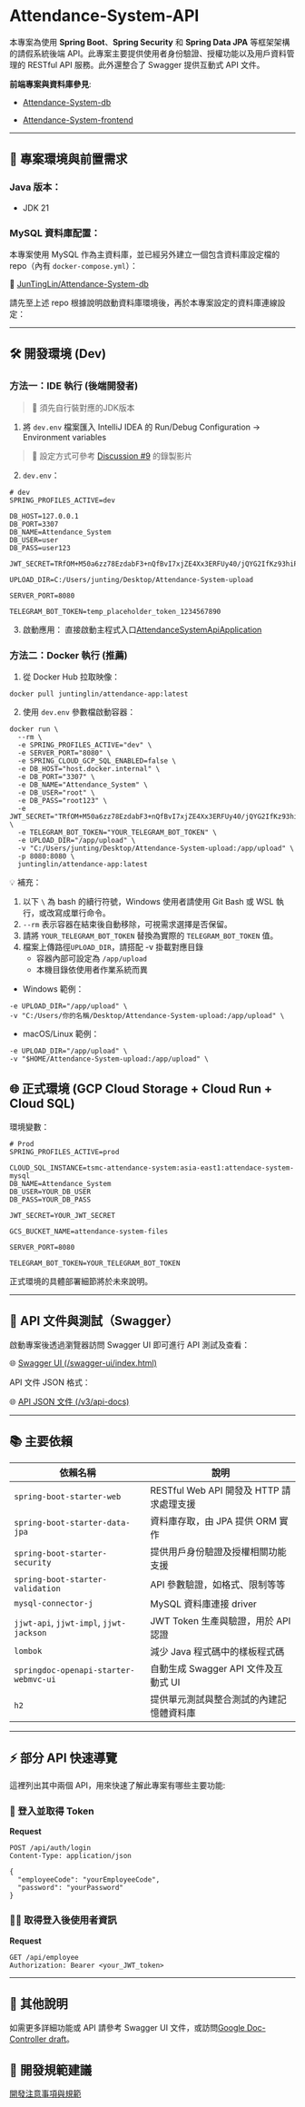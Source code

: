 # Attendance-System-API

本專案為使用 **Spring Boot**、**Spring Security** 和 **Spring Data JPA** 等框架架構的請假系統後端 API。此專案主要提供使用者身份驗證、授權功能以及用戶資料管理的 RESTful API 服務。此外還整合了 Swagger 提供互動式 API 文件。

**前端專案與資料庫參見**:

+ [Attendance-System-db](https://github.com/JunTingLin/Attendance-System-db)

+ [Attendance-System-frontend](https://github.com/zzronggg/Attendance-System-frontend/tree/main)

---

## 🚀 專案環境與前置需求

### Java 版本：
- JDK 21

### MySQL 資料庫配置：
本專案使用 MySQL 作為主資料庫，並已經另外建立一個包含資料庫設定檔的 repo（內有 `docker-compose.yml`）：

📌 [JunTingLin/Attendance-System-db](https://github.com/JunTingLin/Attendance-System-db)

請先至上述 repo 根據說明啟動資料庫環境後，再於本專案設定的資料庫連線設定：

---

## 🛠️ 開發環境 (Dev)

### 方法一：IDE 執行 (後端開發者)
> 📌 須先自行裝對應的JDK版本
1. 將 `dev.env` 檔案匯入 IntelliJ IDEA 的 Run/Debug Configuration → Environment variables

>   📌 設定方式可參考 [Discussion #9](https://github.com/JunTingLin/Attendance-System-API/discussions/9) 的錄製影片

2. `dev.env`：
```
# dev
SPRING_PROFILES_ACTIVE=dev

DB_HOST=127.0.0.1
DB_PORT=3307
DB_NAME=Attendance_System
DB_USER=user
DB_PASS=user123

JWT_SECRET=TRfOM+M50a6zz78EzdabF3+nQfBvI7xjZE4Xx3ERFUy40/jQYG2IfKz93hiPKmSyfaaOoUbhBEB1pz7yuYby7A==

UPLOAD_DIR=C:/Users/junting/Desktop/Attendance-System-upload

SERVER_PORT=8080

TELEGRAM_BOT_TOKEN=temp_placeholder_token_1234567890
```

3. 啟動應用：
直接啟動主程式入口[AttendanceSystemApiApplication](src/main/java/com/tsmc/cloudnative/attendancesystemapi/AttendanceSystemApiApplication.java)

### 方法二：Docker 執行 (推薦)
1. 從 Docker Hub 拉取映像：
```
docker pull juntinglin/attendance-app:latest
```

2. 使用 `dev.env` 參數檔啟動容器：
```
docker run \
  --rm \
  -e SPRING_PROFILES_ACTIVE="dev" \
  -e SERVER_PORT="8080" \
  -e SPRING_CLOUD_GCP_SQL_ENABLED=false \
  -e DB_HOST="host.docker.internal" \
  -e DB_PORT="3307" \
  -e DB_NAME="Attendance_System" \
  -e DB_USER="root" \
  -e DB_PASS="root123" \
  -e JWT_SECRET="TRfOM+M50a6zz78EzdabF3+nQfBvI7xjZE4Xx3ERFUy40/jQYG2IfKz93hiPKmSyfaaOoUbhBEB1pz7yuYby7A==" \
  -e TELEGRAM_BOT_TOKEN="YOUR_TELEGRAM_BOT_TOKEN" \
  -e UPLOAD_DIR="/app/upload" \
  -v "C:/Users/junting/Desktop/Attendance-System-upload:/app/upload" \
  -p 8080:8080 \
  juntinglin/attendance-app:latest
```
💡 補充：
1. 以下 `\` 為 bash 的續行符號，Windows 使用者請使用 Git Bash 或 WSL 執行，或改寫成單行命令。
2. `--rm` 表示容器在結束後自動移除，可視需求選擇是否保留。
3. 請將 `YOUR_TELEGRAM_BOT_TOKEN` 替換為實際的 `TELEGRAM_BOT_TOKEN` 值。
4. 檔案上傳路徑`UPLOAD_DIR`，請搭配 -v 掛載對應目錄
   +  容器內部可設定為 `/app/upload`
   + 本機目錄依使用者作業系統而異
+ Windows 範例：
```
-e UPLOAD_DIR="/app/upload" \
-v "C:/Users/你的名稱/Desktop/Attendance-System-upload:/app/upload" \
```
+ macOS/Linux 範例：
```
-e UPLOAD_DIR="/app/upload" \
-v "$HOME/Attendance-System-upload:/app/upload" \
```
## 🌐 正式環境 (GCP Cloud Storage + Cloud Run + Cloud SQL)
環境變數：
```
# Prod
SPRING_PROFILES_ACTIVE=prod

CLOUD_SQL_INSTANCE=tsmc-attendance-system:asia-east1:attendace-system-mysql
DB_NAME=Attendance_System
DB_USER=YOUR_DB_USER
DB_PASS=YOUR_DB_PASS

JWT_SECRET=YOUR_JWT_SECRET

GCS_BUCKET_NAME=attendance-system-files

SERVER_PORT=8080

TELEGRAM_BOT_TOKEN=YOUR_TELEGRAM_BOT_TOKEN

```
正式環境的具體部署細節將於未來說明。

---

## 🔗 API 文件與測試（Swagger）

啟動專案後透過瀏覽器訪問 Swagger UI 即可進行 API 測試及查看：

🌐 [Swagger UI (/swagger-ui/index.html)](http://localhost:8080/swagger-ui/index.html)

API 文件 JSON 格式：

🌐 [API JSON 文件 (/v3/api-docs)](http://localhost:8080/v3/api-docs)

---

## 📚 主要依賴

| 依賴名稱                              | 說明                                                          |
|-----------------------------------|-------------------------------------------------------------|
| `spring-boot-starter-web`         | RESTful Web API 開發及 HTTP 請求處理支援                             |
| `spring-boot-starter-data-jpa`    | 資料庫存取，由 JPA 提供 ORM 實作                               |
| `spring-boot-starter-security`    | 提供用戶身份驗證及授權相關功能支援                                  |
| `spring-boot-starter-validation`  | API 參數驗證，如格式、限制等等                                      |
| `mysql-connector-j`               | MySQL 資料庫連接 driver                                         |
| `jjwt-api`, `jjwt-impl`, `jjwt-jackson` | JWT Token 生產與驗證，用於 API 認證                               |
| `lombok`                          | 減少 Java 程式碼中的樣板程式碼                                     |
| `springdoc-openapi-starter-webmvc-ui` | 自動生成 Swagger API 文件及互動式 UI                               |
| `h2`                              | 提供單元測試與整合測試的內建記憶體資料庫                                 |

---
## ⚡ 部分 API 快速導覽

這裡列出其中兩個 API，用來快速了解此專案有哪些主要功能:

### 🔑 登入並取得 Token

**Request**

```http
POST /api/auth/login
Content-Type: application/json

{
  "employeeCode": "yourEmployeeCode",
  "password": "yourPassword"
}
```

### 🙍🏻 取得登入後使用者資訊

**Request**

```http
GET /api/employee
Authorization: Bearer <your_JWT_token>
```

---


## 📌 其他說明

如需更多詳細功能或 API 請參考 Swagger UI 文件，或訪問[Google Doc-Controller draft](https://docs.google.com/document/d/1ykyxhqslri5owPWKm_RMJchlDV6fuQn0eHwYQ1Lz95c/edit?tab=t.0#heading=h.2n97651aeg0t)。

## 📖 開發規範建議
 [開發注意事項與規範](docs/DEVELOPMENT_GUIDELINES.md)
